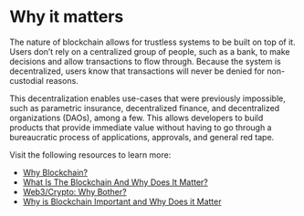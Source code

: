 # Why it matters

The nature of blockchain allows for trustless systems to be built on top of it. Users don’t rely on a centralized group of people, such as a bank, to make decisions and allow transactions to flow through. Because the system is decentralized, users know that transactions will never be denied for non-custodial reasons.

This decentralization enables use-cases that were previously impossible, such as parametric insurance, decentralized finance, and decentralized organizations (DAOs), among a few. This allows developers to build products that provide immediate value without having to go through a bureaucratic process of applications, approvals, and general red tape.

Visit the following resources to learn more:

- [Why Blockchain?](https://www.blockchain.education/blockchain101/blockchain)
- [What Is The Blockchain And Why Does It Matter?](https://www.forbes.com/sites/theyec/2020/05/18/what-is-the-blockchain-and-why-does-it-matter/)
- [Web3/Crypto: Why Bother?](https://continuations.com/post/671863718643105792/web3crypto-why-bother)
- [Why is Blockchain Important and Why Does it Matter](https://www.simplilearn.com/tutorials/blockchain-tutorial/why-is-blockchain-important)

